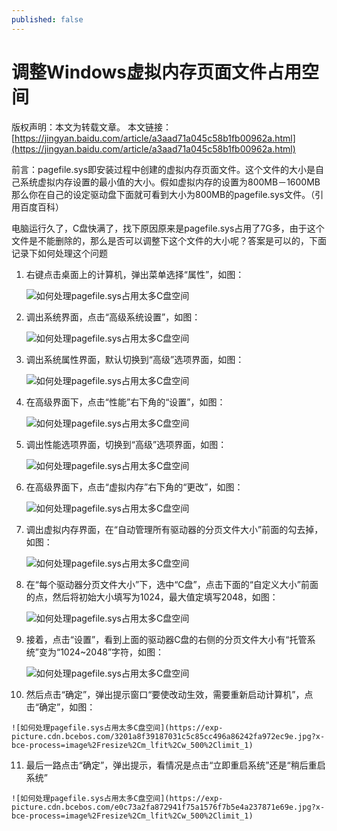```yaml
---
published: false
---
```

# 调整Windows虚拟内存页面文件占用空间
版权声明：本文为转载文章。
本文链接：[https://jingyan.baidu.com/article/a3aad71a045c58b1fb00962a.html](https://jingyan.baidu.com/article/a3aad71a045c58b1fb00962a.html)

前言：pagefile.sys即安装过程中创建的虚拟内存页面文件。这个文件的大小是自己系统虚拟内存设置的最小值的大小。假如虚拟内存的设置为800MB－1600MB 那么你在自己的设定驱动盘下面就可看到大小为800MB的pagefile.sys文件。（引用百度百科）

电脑运行久了，C盘快满了，找下原因原来是pagefile.sys占用了7G多，由于这个文件是不能删除的，那么是否可以调整下这个文件的大小呢？答案是可以的，下面记录下如何处理这个问题

1.  右键点击桌面上的计算机，弹出菜单选择“属性”，如图：

    ![如何处理pagefile.sys占用太多C盘空间](https://exp-picture.cdn.bcebos.com/cfa9ae04541bd10f7e636e2fba0e1799e82aa79e.jpg?x-bce-process=image%2Fresize%2Cm_lfit%2Cw_500%2Climit_1)

2.  调出系统界面，点击“高级系统设置”，如图：

    ![如何处理pagefile.sys占用太多C盘空间](https://exp-picture.cdn.bcebos.com/f367139a310e1799796fd90dc9406afec214a39e.jpg?x-bce-process=image%2Fresize%2Cm_lfit%2Cw_500%2Climit_1)

3.  调出系统属性界面，默认切换到“高级”选项界面，如图：

    ![如何处理pagefile.sys占用太多C盘空间](https://exp-picture.cdn.bcebos.com/6bbfdd14f1c595eed684d49227530688902c9a9e.jpg?x-bce-process=image%2Fresize%2Cm_lfit%2Cw_500%2Climit_1)

4.  在高级界面下，点击“性能”右下角的“设置”，如图：

    ![如何处理pagefile.sys占用太多C盘空间](https://exp-picture.cdn.bcebos.com/906dbbcadce890489fb91442130e5f204271929e.jpg?x-bce-process=image%2Fresize%2Cm_lfit%2Cw_500%2Climit_1)

5.  调出性能选项界面，切换到“高级”选项界面，如图：

    ![如何处理pagefile.sys占用太多C盘空间](https://exp-picture.cdn.bcebos.com/5e615d715fdb36201f7fae3cabc5260f89358d9e.jpg?x-bce-process=image%2Fresize%2Cm_lfit%2Cw_500%2Climit_1)

6.  在高级界面下，点击“虚拟内存”右下角的“更改”，如图：

    ![如何处理pagefile.sys占用太多C盘空间](https://exp-picture.cdn.bcebos.com/2184380f8835dd8af59b26b203013870d441879e.jpg?x-bce-process=image%2Fresize%2Cm_lfit%2Cw_500%2Climit_1)

7.  调出虚拟内存界面，在“自动管理所有驱动器的分页文件大小”前面的勾去掉，如图：

    ![如何处理pagefile.sys占用太多C盘空间](https://exp-picture.cdn.bcebos.com/3931cb413a8ca608164af749db8c9bcec6f8fe9e.jpg?x-bce-process=image%2Fresize%2Cm_lfit%2Cw_500%2Climit_1)

8.  在“每个驱动器分页文件大小”下，选中“C盘”，点击下面的“自定义大小”前面的点，然后将初始大小填写为1024，最大值定填写2048，如图：

    ![如何处理pagefile.sys占用太多C盘空间](https://exp-picture.cdn.bcebos.com/9a8fd9f88a775ddd320986ffa427e7ef2906f99e.jpg?x-bce-process=image%2Fresize%2Cm_lfit%2Cw_500%2Climit_1)

9.  接着，点击“设置”，看到上面的驱动器C盘的右侧的分页文件大小有“托管系统”变为“1024~2048”字符，如图：

    ![如何处理pagefile.sys占用太多C盘空间](https://exp-picture.cdn.bcebos.com/e40b3127e7ef2806d444f168b840b6f39087f29e.jpg?x-bce-process=image%2Fresize%2Cm_lfit%2Cw_500%2Climit_1)

10.  然后点击“确定”，弹出提示窗口“要使改动生效，需要重新启动计算机”，点击“确定”，如图：

    ![如何处理pagefile.sys占用太多C盘空间](https://exp-picture.cdn.bcebos.com/3201a8f39187031c5c85cc496a86242fa972ec9e.jpg?x-bce-process=image%2Fresize%2Cm_lfit%2Cw_500%2Climit_1)

11.  最后一路点击“确定”，弹出提示，看情况是点击“立即重启系统”还是“稍后重启系统”

    ![如何处理pagefile.sys占用太多C盘空间](https://exp-picture.cdn.bcebos.com/e0c73a2fa872941f75a1576f7b5e4a237871e69e.jpg?x-bce-process=image%2Fresize%2Cm_lfit%2Cw_500%2Climit_1)
